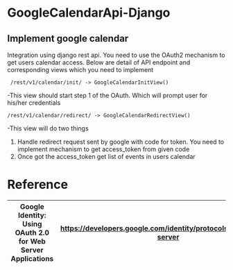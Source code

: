 # GoogleCalendarApi-Django

## Implement google calendar
  Integration using django rest api. You need to use the OAuth2 mechanism to
  get users calendar access. Below are detail of API endpoint and
  corresponding views which you need to implement

```
 /rest/v1/calendar/init/ -> GoogleCalendarInitView()
```
-This view should start step 1 of the OAuth. Which will prompt user for
his/her credentials

```
/rest/v1/calendar/redirect/ -> GoogleCalendarRedirectView()
```
-This view will do two things
  1. Handle redirect request sent by google with code for token. You
    need to implement mechanism to get access_token from given
    code
  2. Once got the access_token get list of events in users calendar
  
  
  
  
  # Reference
  
  | Google Identity: Using OAuth 2.0 for Web Server Applications   | https://developers.google.com/identity/protocols/oauth2/web-server |
| ------------- | ------------- |

